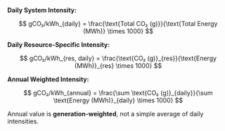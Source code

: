 **Daily System Intensity:**

$$
gCO₂/kWh_{daily} = 
\frac{\text{Total CO₂ (g)}}{\text{Total Energy (MWh)} \times 1000}
$$


**Daily Resource-Specific Intensity:**

$$
gCO₂/kWh_{res, daily} = 
\frac{\text{CO₂ (g)}_{res}}{\text{Energy (MWh)}_{res} \times 1000}
$$

**Annual Weighted Intensity:**

$$
gCO₂/kWh_{annual} = 
\frac{\sum \text{CO₂ (g)}_{daily}}{\sum \text{Energy (MWh)}_{daily} \times 1000}
$$

Annual value is **generation-weighted**, not a simple average of daily intensities.
